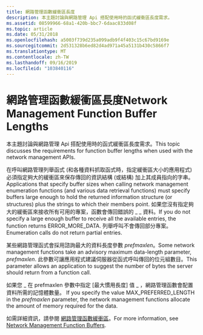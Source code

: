 ```yaml
---
title: 網路管理函數緩衝區長度
description: 本主題討論與網路管理 Api 搭配使用時的函式緩衝區長度需求。
ms.assetid: 08599966-68a1-420b-bbc7-6daac833d08f
ms.topic: article
ms.date: 05/31/2018
ms.openlocfilehash: a5003f739d235a099adb9f4f403c15c67bd9169e
ms.sourcegitcommit: 2d531328b6ed82d4ad971a45a5131b430c5866f7
ms.translationtype: MT
ms.contentlocale: zh-TW
ms.lasthandoff: 09/16/2019
ms.locfileid: "103840116"
---
```

# <a name="network-management-function-buffer-lengths"></a><span data-ttu-id="f887b-103">網路管理函數緩衝區長度</span><span class="sxs-lookup"><span data-stu-id="f887b-103">Network Management Function Buffer Lengths</span></span>

<span data-ttu-id="f887b-104">本主題討論與網路管理 Api 搭配使用時的函式緩衝區長度需求。</span><span class="sxs-lookup"><span data-stu-id="f887b-104">This topic discusses the requirements for function buffer lengths when used with the network management APIs.</span></span>

<span data-ttu-id="f887b-105">在呼叫網路管理列舉函式 (和各種資料抓取函式時，指定緩衝區大小的應用程式) 必須指定夠大的緩衝區來保存傳回的資訊結構 (或結構) 加上其成員指向的字串。</span><span class="sxs-lookup"><span data-stu-id="f887b-105">Applications that specify buffer sizes when calling network management enumeration functions (and various data retrieval functions) must specify buffers large enough to hold the returned information structure (or structures) plus the strings to which their members point.</span></span> <span data-ttu-id="f887b-106">如果您沒有指定夠大的緩衝區來接收所有可用的專案，函數會傳回錯誤的 \_ \_ 資料。</span><span class="sxs-lookup"><span data-stu-id="f887b-106">If you do not specify a large enough buffer to receive all the available entries, the function returns ERROR\_MORE\_DATA.</span></span> <span data-ttu-id="f887b-107">列舉呼叫不會傳回部分專案。</span><span class="sxs-lookup"><span data-stu-id="f887b-107">Enumeration calls do not return partial entries.</span></span>

<span data-ttu-id="f887b-108">某些網路管理函式會採用諮詢最大的資料長度參數 *prefmaxlen*。</span><span class="sxs-lookup"><span data-stu-id="f887b-108">Some network management functions take an advisory maximum data-length parameter, *prefmaxlen*.</span></span> <span data-ttu-id="f887b-109">此參數可讓應用程式建議伺服器從函式呼叫傳回的位元組數目。</span><span class="sxs-lookup"><span data-stu-id="f887b-109">This parameter allows an application to suggest the number of bytes the server should return from a function call.</span></span>

<span data-ttu-id="f887b-110">如果您 \_ 在 prefmaxlen 參數中指定 [最大慣用長度] 值 \_ ，網路管理函數會配置資料所需的記憶體數量。 </span><span class="sxs-lookup"><span data-stu-id="f887b-110">If you specify the value MAX\_PREFERRED\_LENGTH in the *prefmaxlen* parameter, the network management functions allocate the amount of memory required for the data.</span></span>

<span data-ttu-id="f887b-111">如需詳細資訊，請參閱 [網路管理函數緩衝區](network-management-function-buffers.md)。</span><span class="sxs-lookup"><span data-stu-id="f887b-111">For more information, see [Network Management Function Buffers](network-management-function-buffers.md).</span></span>

 

 




